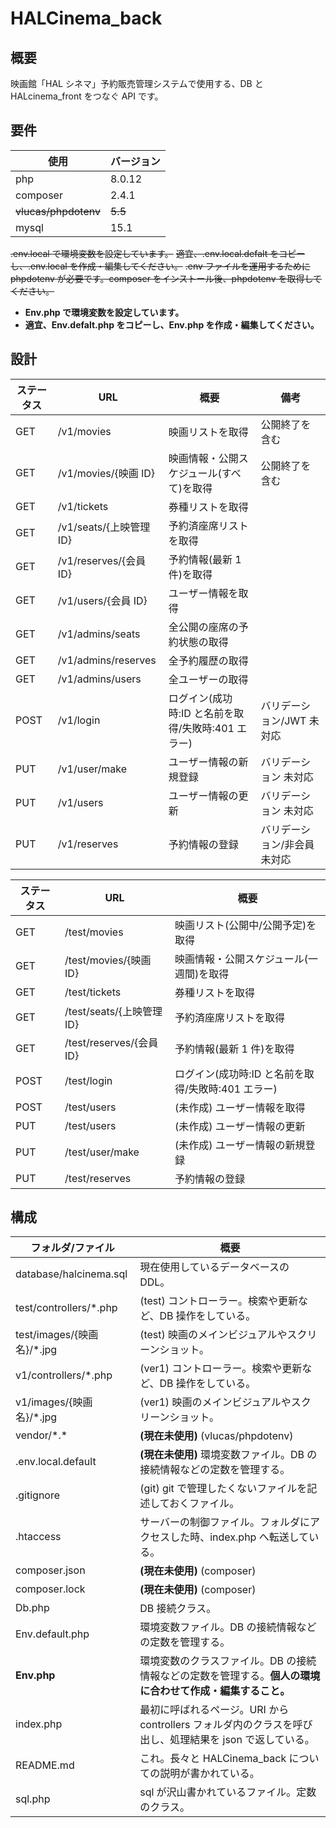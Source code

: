 # HALCinema_back

## 概要

映画館「HAL シネマ」予約販売管理システムで使用する、DB と HALcinema_front をつなぐ API です。

## 要件

| 使用                 | バージョン |
| -------------------- | ---------- |
| php                  | 8.0.12     |
| composer             | 2.4.1      |
| ~~vlucas/phpdotenv~~ | ~~5.5~~    |
| mysql                | 15.1       |

~~.env.local で環境変数を設定しています。~~
~~適宜、.env.local.defalt をコピーし、.env.local を作成・編集してください。~~
~~.env ファイルを運用するために phpdotenv が必要です。composer をインストール後、phpdotenv を取得してください。~~

- **Env.php で環境変数を設定しています。**
- **適宜、Env.defalt.php をコピーし、Env.php を作成・編集してください。**

## 設計

| ステータス | URL                     | 概要                                               | 備考                         |
| ---------- | ----------------------- | -------------------------------------------------- | ---------------------------- |
| GET        | /v1/movies              | 映画リストを取得                                   | 公開終了を含む               |
| GET        | /v1/movies/{映画 ID}    | 映画情報・公開スケジュール(すべて)を取得           | 公開終了を含む               |
| GET        | /v1/tickets             | 券種リストを取得                                   |                              |
| GET        | /v1/seats/{上映管理 ID} | 予約済座席リストを取得                             |                              |
| GET        | /v1/reserves/{会員 ID}  | 予約情報(最新 1 件)を取得                          |                              |
| GET        | /v1/users/{会員 ID}     | ユーザー情報を取得                                 |                              |
| GET        | /v1/admins/seats        | 全公開の座席の予約状態の取得                       |                              |
| GET        | /v1/admins/reserves     | 全予約履歴の取得                                   |                              |
| GET        | /v1/admins/users        | 全ユーザーの取得                                   |                              |
| POST       | /v1/login               | ログイン(成功時:ID と名前を取得/失敗時:401 エラー) | バリデーション/JWT 未対応    |
| PUT        | /v1/user/make           | ユーザー情報の新規登録                             | バリデーション 未対応        |
| PUT        | /v1/users               | ユーザー情報の更新                                 | バリデーション 未対応        |
| PUT        | /v1/reserves            | 予約情報の登録                                     | バリデーション/非会員 未対応 |

| ステータス | URL                       | 概要                                               |
| ---------- | ------------------------- | -------------------------------------------------- |
| GET        | /test/movies              | 映画リスト(公開中/公開予定)を取得                  |
| GET        | /test/movies/{映画 ID}    | 映画情報・公開スケジュール(一週間)を取得           |
| GET        | /test/tickets             | 券種リストを取得                                   |
| GET        | /test/seats/{上映管理 ID} | 予約済座席リストを取得                             |
| GET        | /test/reserves/{会員 ID}  | 予約情報(最新 1 件)を取得                          |
| POST       | /test/login               | ログイン(成功時:ID と名前を取得/失敗時:401 エラー) |
| POST       | /test/users               | (未作成) ユーザー情報を取得                        |
| PUT        | /test/users               | (未作成) ユーザー情報の更新                        |
| PUT        | /test/user/make           | (未作成) ユーザー情報の新規登録                    |
| PUT        | /test/reserves            | 予約情報の登録                                     |

## 構成

| フォルダ/ファイル           | 概要                                                                                                      |
| --------------------------- | --------------------------------------------------------------------------------------------------------- |
| database/halcinema.sql      | 現在使用しているデータベースの DDL。                                                                      |
| test/controllers/\*.php     | (test) コントローラー。検索や更新など、DB 操作をしている。                                                |
| test/images/{映画名}/\*.jpg | (test) 映画のメインビジュアルやスクリーンショット。                                                       |
| v1/controllers/\*.php       | (ver1) コントローラー。検索や更新など、DB 操作をしている。                                                |
| v1/images/{映画名}/\*.jpg   | (ver1) 映画のメインビジュアルやスクリーンショット。                                                       |
| vendor/\*.\*                | **(現在未使用)** (vlucas/phpdotenv)                                                                       |
| .env.local.default          | **(現在未使用)** 環境変数ファイル。DB の接続情報などの定数を管理する。                                    |
| .gitignore                  | (git) git で管理したくないファイルを記述しておくファイル。                                                |
| .htaccess                   | サーバーの制御ファイル。フォルダにアクセスした時、index.php へ転送している。                              |
| composer.json               | **(現在未使用)** (composer)                                                                               |
| composer.lock               | **(現在未使用)** (composer)                                                                               |
| Db.php                      | DB 接続クラス。                                                                                           |
| Env.default.php             | 環境変数ファイル。DB の接続情報などの定数を管理する。                                                     |
| **Env.php**                 | 環境変数のクラスファイル。DB の接続情報などの定数を管理する。**個人の環境に合わせて作成・編集すること。** |
| index.php                   | 最初に呼ばれるページ。URI から controllers フォルダ内のクラスを呼び出し、処理結果を json で返している。   |
| README.md                   | これ。長々と HALCinema_back についての説明が書かれている。                                                |
| sql.php                     | sql が沢山書かれているファイル。定数のクラス。                                                            |

